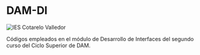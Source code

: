 # DAM-DI

![IES Cotarelo Valledor](https://www.edu.xunta.gal/centros/iescotarelovilagarcia/system/files/zeropoint_logo.PNG)

Códigos empleados en el módulo de Desarrollo de Interfaces del segundo curso del Ciclo Superior de DAM.
